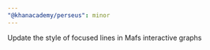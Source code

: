 ```yaml
---
"@khanacademy/perseus": minor
---
```


Update the style of focused lines in Mafs interactive graphs
